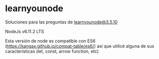# learnyounode

Soluciones para las preguntas de learnyounode@3.5.10

NodeJs v6.11.2 LTS

Esta versión de node es compatible con ES6 (https://kangax.github.io/compat-table/es6/) así que utilicé alguna de sus características  (let, const, arrow function, etc)
